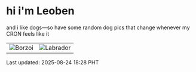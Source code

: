 # hi i'm Leoben

and i like dogs—so have some random dog pics that change whenever my CRON feels like it

|  |  |
|--------|----------|
| ![Borzoi](https://random-dog-vercel.vercel.app/api/random-borzoi?v=1756031282) | ![Labrador](https://random-dog-vercel.vercel.app/api/random-labrador?v=1756031282) |

Last updated: 2025-08-24 18:28 PHT
